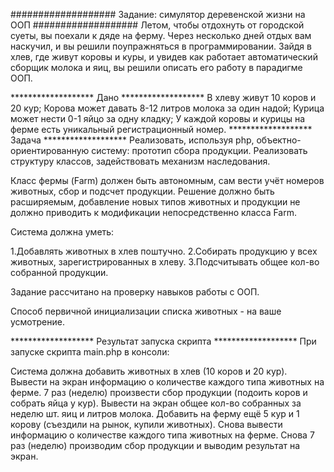 ################### Задание: симулятор деревенской жизни на ООП ###################
Летом, чтобы отдохнуть от городской суеты, вы поехали к дяде на ферму. Через несколько дней отдых вам наскучил, и вы решили поупражняться в программировании. Зайдя в хлев, где живут коровы и куры, и увидев как работает автоматический сборщик молока и яиц, вы решили описать его работу в парадигме ООП.

******************* Дано *******************
В хлеву живут 10 коров и 20 кур;
Корова может давать 8-12 литров молока за один надой;
Курица может нести 0-1 яйцо за одну кладку;
У каждой коровы и курицы на ферме есть уникальный регистрационный номер.
******************* Задача *******************
Реализовать, используя php, объектно-ориентированную систему: прототип сбора продукции. Реализовать структуру классов, задействовать механизм наследования.

Класс фермы (Farm) должен быть автономным, сам вести учёт номеров животных, сбор и подсчет продукции. Решение должно быть расширяемым, добавление новых типов животных и продукции не должно приводить к модификации непосредственно класса Farm.

Система должна уметь:

1.Добавлять животных в хлев поштучно.
2.Собирать продукцию у всех животных, зарегистрированных в хлеву.
3.Подсчитывать общее кол-во собранной продукции.

Задание рассчитано на проверку навыков работы с ООП.

Способ первичной инициализации списка животных - на ваше усмотрение.

******************* Результат запуска скрипта *******************
При запуске скрипта main.php в консоли:

Система должна добавить животных в хлев (10 коров и 20 кур).
Вывести на экран информацию о количестве каждого типа животных на ферме.
7 раз (неделю) произвести сбор продукции (подоить коров и собрать яйца у кур).
Вывести на экран общее кол-во собранных за неделю шт. яиц и литров молока.
Добавить на ферму ещё 5 кур и 1 корову (съездили на рынок, купили животных).
Снова вывести информацию о количестве каждого типа животных на ферме.
Снова 7 раз (неделю) производим сбор продукции и выводим результат на экран.
